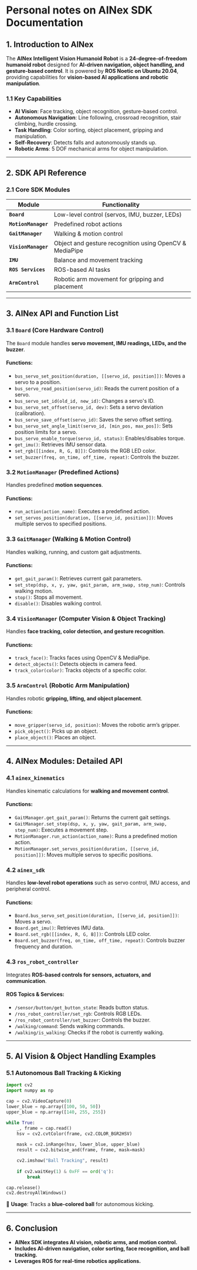 # Personal notes on AINex SDK Documentation

## 1. Introduction to AINex

The **AINex Intelligent Vision Humanoid Robot** is a **24-degree-of-freedom humanoid robot** designed for **AI-driven navigation, object handling, and gesture-based control**. It is powered by **ROS Noetic on Ubuntu 20.04**, providing capabilities for **vision-based AI applications and robotic manipulation**.

### 1.1 Key Capabilities
- **AI Vision**: Face tracking, object recognition, gesture-based control.
- **Autonomous Navigation**: Line following, crossroad recognition, stair climbing, hurdle crossing.
- **Task Handling**: Color sorting, object placement, gripping and manipulation.
- **Self-Recovery**: Detects falls and autonomously stands up.
- **Robotic Arms**: 5 DOF mechanical arms for object manipulation.

---
## 2. SDK API Reference
### 2.1 Core SDK Modules

| Module | Functionality |
|--------|--------------|
| **`Board`** | Low-level control (servos, IMU, buzzer, LEDs) |
| **`MotionManager`** | Predefined robot actions |
| **`GaitManager`** | Walking & motion control |
| **`VisionManager`** | Object and gesture recognition using OpenCV & MediaPipe |
| **`IMU`** | Balance and movement tracking |
| **`ROS Services`** | ROS-based AI tasks |
| **`ArmControl`** | Robotic arm movement for gripping and placement |

---
## 3. AINex API and Function List

### 3.1 `Board` (Core Hardware Control)
The `Board` module handles **servo movement, IMU readings, LEDs, and the buzzer**.

#### **Functions:**
- `bus_servo_set_position(duration, [[servo_id, position]])`: Moves a servo to a position.
- `bus_servo_read_position(servo_id)`: Reads the current position of a servo.
- `bus_servo_set_id(old_id, new_id)`: Changes a servo's ID.
- `bus_servo_set_offset(servo_id, dev)`: Sets a servo deviation (calibration).
- `bus_servo_save_offset(servo_id)`: Saves the servo offset setting.
- `bus_servo_set_angle_limit(servo_id, [min_pos, max_pos])`: Sets position limits for a servo.
- `bus_servo_enable_torque(servo_id, status)`: Enables/disables torque.
- `get_imu()`: Retrieves IMU sensor data.
- `set_rgb([[index, R, G, B]])`: Controls the RGB LED color.
- `set_buzzer(freq, on_time, off_time, repeat)`: Controls the buzzer.

### 3.2 `MotionManager` (Predefined Actions)
Handles predefined **motion sequences**.

#### **Functions:**
- `run_action(action_name)`: Executes a predefined action.
- `set_servos_position(duration, [[servo_id, position]])`: Moves multiple servos to specified positions.

### 3.3 `GaitManager` (Walking & Motion Control)
Handles walking, running, and custom gait adjustments.

#### **Functions:**
- `get_gait_param()`: Retrieves current gait parameters.
- `set_step(dsp, x, y, yaw, gait_param, arm_swap, step_num)`: Controls walking motion.
- `stop()`: Stops all movement.
- `disable()`: Disables walking control.

### 3.4 `VisionManager` (Computer Vision & Object Tracking)
Handles **face tracking, color detection, and gesture recognition**.

#### **Functions:**
- `track_face()`: Tracks faces using OpenCV & MediaPipe.
- `detect_objects()`: Detects objects in camera feed.
- `track_color(color)`: Tracks objects of a specific color.

### 3.5 `ArmControl` (Robotic Arm Manipulation)
Handles robotic **gripping, lifting, and object placement**.

#### **Functions:**
- `move_gripper(servo_id, position)`: Moves the robotic arm’s gripper.
- `pick_object()`: Picks up an object.
- `place_object()`: Places an object.

---
## 4. AINex Modules: Detailed API

### 4.1 `ainex_kinematics`
Handles kinematic calculations for **walking and movement control**.

#### **Functions:**
- `GaitManager.get_gait_param()`: Returns the current gait settings.
- `GaitManager.set_step(dsp, x, y, yaw, gait_param, arm_swap, step_num)`: Executes a movement step.
- `MotionManager.run_action(action_name)`: Runs a predefined motion action.
- `MotionManager.set_servos_position(duration, [[servo_id, position]])`: Moves multiple servos to specific positions.

### 4.2 `ainex_sdk`
Handles **low-level robot operations** such as servo control, IMU access, and peripheral control.

#### **Functions:**
- `Board.bus_servo_set_position(duration, [[servo_id, position]])`: Moves a servo.
- `Board.get_imu()`: Retrieves IMU data.
- `Board.set_rgb([[index, R, G, B]])`: Controls LED color.
- `Board.set_buzzer(freq, on_time, off_time, repeat)`: Controls buzzer frequency and duration.

### 4.3 `ros_robot_controller`
Integrates **ROS-based controls for sensors, actuators, and communication**.

#### **ROS Topics & Services:**
- `/sensor/button/get_button_state`: Reads button status.
- `/ros_robot_controller/set_rgb`: Controls RGB LEDs.
- `/ros_robot_controller/set_buzzer`: Controls the buzzer.
- `/walking/command`: Sends walking commands.
- `/walking/is_walking`: Checks if the robot is currently walking.

---
## 5. AI Vision & Object Handling Examples
### 5.1 Autonomous Ball Tracking & Kicking
```python
import cv2
import numpy as np

cap = cv2.VideoCapture(0)
lower_blue = np.array([100, 50, 50])
upper_blue = np.array([140, 255, 255])

while True:
    _, frame = cap.read()
    hsv = cv2.cvtColor(frame, cv2.COLOR_BGR2HSV)
    
    mask = cv2.inRange(hsv, lower_blue, upper_blue)
    result = cv2.bitwise_and(frame, frame, mask=mask)

    cv2.imshow("Ball Tracking", result)
    
    if cv2.waitKey(1) & 0xFF == ord('q'):
        break

cap.release()
cv2.destroyAllWindows()
```
🔹 **Usage**: Tracks a **blue-colored ball** for autonomous kicking.

---
## 6. Conclusion
- **AINex SDK integrates AI vision, robotic arms, and motion control.**
- **Includes AI-driven navigation, color sorting, face recognition, and ball tracking.**
- **Leverages ROS for real-time robotics applications.**

